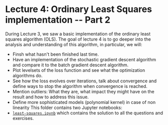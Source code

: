 # Lecture 4: Ordinary Least Squares implementation -- Part 2

During Lecture 3, we saw a basic implementation of the ordinary least squares algorithm (OLS). The goal of lecture 4 is to go deeper into the analysis and understanding of this algorithm, in particular, we will:
- Finsh what hasn't been finished last time.
- Have an implementation of the stochastic gradient descent algorithm and compare it to the batch gradient descent algorithm.
- Plot levelsets of the loss function and see what the optimization algorithms do.
- See how the loss evolves over iterations, talk about convergence and define ways to stop the algorithm when convergence is reached.
- Mention outliers: What they are, what impact they might have on the result and how to address this issue.
- Define more sophisticated models (polynomial kernel) in case of non linearity
This folder contains two Jupyter notebooks:
- [`least-squares.ipynb`](least-squares.ipynb) which contains the solution to all the questions and exercises.